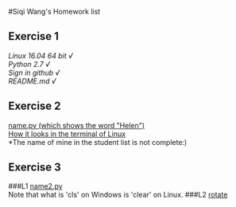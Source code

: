 #Siqi Wang's Homework list
## Exercise 1
*Linux 16.04 64 bit        √*  
*Python 2.7                √*   
*Sign in github            √*   
*README.md                 √*  

## Exercise 2
[name.py   (which shows the word "Helen")](https://github.com/wangsiqihelen/computationalphysics_N2013301040002/blob/master/name.py)  
[How it looks in the terminal of Linux](https://github.com/wangsiqihelen/computationalphysics_N2013301040002/blob/master/name.png)  
*The name of mine in the student list is not complete:)

## Exercise 3
###L1
[name2.py](https://github.com/wangsiqihelen/computationalphysics_N2013301040002/blob/master/name2.py)  
Note that what is 'cls' on Windows is 'clear' on Linux.
###L2
[rotate](https://github.com/wangsiqihelen/computationalphysics_N2013301040002/blob/master/rotate.py)
